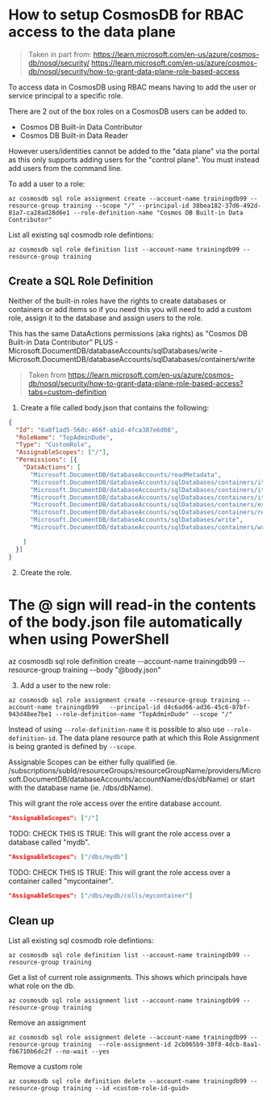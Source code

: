# How to setup CosmosDB for RBAC access to the data plane

> Taken in part from:
> https://learn.microsoft.com/en-us/azure/cosmos-db/nosql/security/
> https://learn.microsoft.com/en-us/azure/cosmos-db/nosql/security/how-to-grant-data-plane-role-based-access

To access data in CosmosDB using RBAC means having to add the user or service principal to a specific role.

There are 2 out of the box roles on a CosmosDB users can be added to.

* Cosmos DB Built-in Data Contributor
* Cosmos DB Built-in Data Reader

However users/identities cannot be added to the "data plane" via the portal as this only supports adding users for the "control plane". You must instead add users from the command line.

To add a user to a role:
```
az cosmosdb sql role assignment create --account-name trainingdb99 --resource-group training --scope "/" --principal-id 38bea182-37d6-492d-81a7-ca28ad28d6e1 --role-definition-name "Cosmos DB Built-in Data Contributor"
```

List all existing sql cosmodb role defintions:
```
az cosmosdb sql role definition list --account-name trainingdb99 --resource-group training
```

## Create a SQL Role Definition

Neither of the built-in roles have the rights to create databases or containers or add items so if you need this you will need to add a custom role, assign it to the database and assign users to the role.

This has the same DataActions permissions (aka rights) as "Cosmos DB Built-in Data Contributor" PLUS
      - Microsoft.DocumentDB/databaseAccounts/sqlDatabases/write
      - Microsoft.DocumentDB/databaseAccounts/sqlDatabases/containers/write

> Taken from https://learn.microsoft.com/en-us/azure/cosmos-db/nosql/security/how-to-grant-data-plane-role-based-access?tabs=custom-definition


1. Create a file called body.json that contains the following:

```json
{
  "Id": "6a8f1ad5-568c-466f-ab1d-4fca387e6d08",
  "RoleName": "TopAdminDude",
  "Type": "CustomRole",
  "AssignableScopes": ["/"],
  "Permissions": [{
    "DataActions": [
      "Microsoft.DocumentDB/databaseAccounts/readMetadata",
      "Microsoft.DocumentDB/databaseAccounts/sqlDatabases/containers/items/read",
      "Microsoft.DocumentDB/databaseAccounts/sqlDatabases/containers/items/create",
      "Microsoft.DocumentDB/databaseAccounts/sqlDatabases/containers/items/delete",
      "Microsoft.DocumentDB/databaseAccounts/sqlDatabases/containers/executeQuery",
      "Microsoft.DocumentDB/databaseAccounts/sqlDatabases/containers/readChangeFeed",
      "Microsoft.DocumentDB/databaseAccounts/sqlDatabases/write",
      "Microsoft.DocumentDB/databaseAccounts/sqlDatabases/containers/write"

    ]
  }]
}
```

2. Create the role.

# The @ sign will read-in the contents of the body.json file automatically when using PowerShell

az cosmosdb sql role definition create --account-name trainingdb99 --resource-group training --body "@body.json"

3. Add a user to the new role:
```
az cosmosdb sql role assignment create --resource-group training --account-name trainingdb99   --principal-id d4c6ad66-ad36-45c6-87bf-943d48ee7be1 --role-definition-name "TopAdminDude" --scope "/"
```
Instead of using `--role-definition-name` it is possible to also use `--role-definition-id`. The data plane resource path at which this Role Assignment is being granted is defined by `--scope`.

Assignable Scopes can be either fully qualified (ie. /subscriptions/subId/resourceGroups/resourceGroupName/providers/Microsoft.DocumentDB/databaseAccounts/accountName/dbs/dbName) or start with the database name (ie. /dbs/dbName).

This will grant the role access over the entire database account.
```json
"AssignableScopes": ["/"]
```

TODO: CHECK THIS IS TRUE: This will grant the role access over a database called "mydb".
```json
"AssignableScopes": ["/dbs/mydb"]
```

TODO: CHECK THIS IS TRUE: This will grant the role access over a container called "mycontainer".
```json
"AssignableScopes": ["/dbs/mydb/colls/mycontainer"]
```



## Clean up

List all existing sql cosmodb role defintions:
```
az cosmosdb sql role definition list --account-name trainingdb99 --resource-group training
```

Get a list of current role assignments. This shows which principals have what role on the db.
```
az cosmosdb sql role assignment list --account-name trainingdb99 --resource-group training
```

Remove an assignment
```
az cosmosdb sql role assignment delete --account-name trainingdb99 --resource-group training  --role-assignment-id 2cb065b9-38f8-4dcb-8aa1-fb6710b6dc2f --no-wait --yes
```

Remove a custom role
```
az cosmosdb sql role definition delete --account-name trainingdb99 --resource-group training --id <custom-role-id-guid>
```
